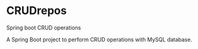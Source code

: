 # CRUDrepos
Spring boot CRUD operations


A Spring Boot project to perform CRUD operations with MySQL database.
